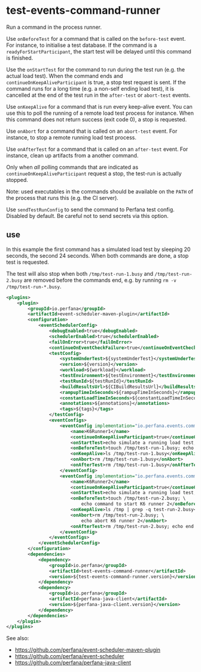 # test-events-command-runner

Run a command in the process runner.

Use `onBeforeTest` for a command that is called on the `before-test` event. For instance, to initialise a 
test database. If the command is a `readyForStartParticipant`, the start test will be delayed until this
command is finished.

Use the `onStartTest` for the command to run during the test run (e.g. the actual load test).
When the command ends and `continueOnKeepAliveParticipant` is true, a stop test request is sent.
If the command runs for a long time (e.g. a non-self ending load test), it is cancelled at the end of the
test run in the `after-test` or `abort-test` events.

Use `onKeepAlive` for a command that is run every keep-alive event. You can use this
to poll the running of a remote load test process for instance. When this command does not
return success (exit code 0), a stop is requested.

Use `onAbort` for a command that is called on an `abort-test` event. For instance, to stop a 
remote running load test process.

Use `onAfterTest` for a command that is called on an `after-test` event. For instance, clean up
artifacts from a another command.

Only when _all_ polling commands that are indicated as `continueOnKeepAliveParticipant` request a stop,
the test-run is actually stopped.

Note: used executables in the commands should be available
on the `PATH` of the process that runs this (e.g. the CI server).

Use `sendTestRunConfig` to send the command to Perfana test config. Disabled by default.
Be careful not to send secrets via this option.

## use

In this example the first command has a simulated load test by sleeping 20 seconds, the second 24 seconds.
When both commands are done, a stop test is requested.

The test will also stop when both `/tmp/test-run-1.busy` and `/tmp/test-run-2.busy` are removed before the 
commands end, e.g. by running `rm -v /tmp/test-run-*.busy`.

```xml
<plugins>
    <plugin>
        <groupId>io.perfana</groupId>
        <artifactId>event-scheduler-maven-plugin</artifactId>
        <configuration>
            <eventSchedulerConfig>
                <debugEnabled>true</debugEnabled>
                <schedulerEnabled>true</schedulerEnabled>
                <failOnError>true</failOnError>
                <continueOnEventCheckFailure>true</continueOnEventCheckFailure>
                <testConfig>
                    <systemUnderTest>${systemUnderTest}</systemUnderTest>
                    <version>${version}</version>
                    <workload>${workload}</workload>
                    <testEnvironment>${testEnvironment}</testEnvironment>
                    <testRunId>${testRunId}</testRunId>
                    <buildResultsUrl>${CIBuildResultsUrl}</buildResultsUrl>
                    <rampupTimeInSeconds>${rampupTimeInSeconds}</rampupTimeInSeconds>
                    <constantLoadTimeInSeconds>${constantLoadTimeInSeconds}</constantLoadTimeInSeconds>
                    <annotations>${annotations}</annotations>
                    <tags>${tags}</tags>
                </testConfig>
                <eventConfigs>
                    <eventConfig implementation="io.perfana.events.commandrunner.CommandRunnerEventConfig">
                        <name>K6Runner1</name>
                        <continueOnKeepAliveParticipant>true</continueOnKeepAliveParticipant>
                        <onStartTest>echo simulate a running load test; sleep 20; echo end load test simulation</onStartTest>
                        <onBeforeTest>touch /tmp/test-run-1.busy; echo command to start K6 runner 1 for ${testRunId};</onBeforeTest>
                        <onKeepAlive>ls /tmp/test-run-1.busy</onKeepAlive>
                        <onAbort>rm /tmp/test-run-1.busy</onAbort>
                        <onAfterTest>rm /tmp/test-run-1.busy</onAfterTest>
                    </eventConfig>
                    <eventConfig implementation="io.perfana.events.commandrunner.CommandRunnerEventConfig">
                        <name>K6Runner2</name>
                        <continueOnKeepAliveParticipant>true</continueOnKeepAliveParticipant>
                        <onStartTest>echo simulate a running load test; sleep 24; echo end load test simulation</onStartTest>
                        <onBeforeTest>touch /tmp/test-run-2.busy; \
                            echo command to start K6 runner 2</onBeforeTest>
                        <onKeepAlive>ls /tmp | grep -q test-run-2.busy</onKeepAlive>
                        <onAbort>rm /tmp/test-run-2.busy; \
                            echo abort K6 runner 2</onAbort>
                        <onAfterTest>rm /tmp/test-run-2.busy; echo end ${testRunId}</onAfterTest>
                    </eventConfig>
                </eventConfigs>
            </eventSchedulerConfig>
        </configuration>
        <dependencies>
            <dependency>
                <groupId>io.perfana</groupId>
                <artifactId>test-events-command-runner</artifactId>
                <version>${test-events-command-runner.version}</version>
            </dependency>
            <dependency>
                <groupId>io.perfana</groupId>
                <artifactId>perfana-java-client</artifactId>
                <version>${perfana-java-client.version}</version>
            </dependency>
        </dependencies>
    </plugin>
</plugins>
```

See also:
* https://github.com/perfana/event-scheduler-maven-plugin
* https://github.com/perfana/event-scheduler
* https://github.com/perfana/perfana-java-client
